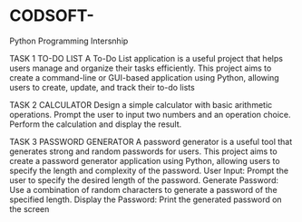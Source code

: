 # CODSOFT-
Python Programming Intersnhip

TASK 1
TO-DO LIST
A To-Do List application is a useful project that helps users manage and organize their tasks efficiently. This project aims to create a command-line or GUI-based application using Python, allowing users to create, update, and track their to-do lists

TASK 2
CALCULATOR
Design a simple calculator with basic arithmetic operations. Prompt the user to input two numbers and an operation choice. Perform the calculation and display the result.

TASK 3
PASSWORD GENERATOR
A password generator is a useful tool that generates strong and random passwords for users. This project aims to create a password generator application using Python, allowing users to specify the length and complexity of the password.
User Input: Prompt the user to specify the desired length of the password.
Generate Password: Use a combination of random characters to generate a password of the specified length.
Display the Password: Print the generated password on the screen

